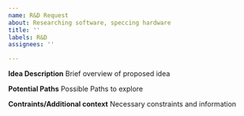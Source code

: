 ```yaml
---
name: R&D Request
about: Researching software, speccing hardware
title: ''
labels: R&D
assignees: ''

---
```


**Idea Description**
Brief overview of proposed idea

**Potential Paths**
Possible Paths to explore

**Contraints/Additional context**
Necessary constraints and information
